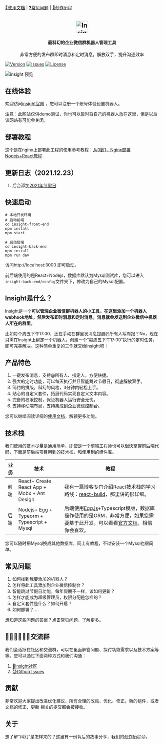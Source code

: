 [📖使用文档](https://github.com/Elliottssu/insight/wiki/%E4%BD%BF%E7%94%A8%E6%96%87%E6%A1%A3) | [❓常见问题](https://github.com/Elliottssu/insight/wiki/%E5%B8%B8%E8%A7%81%E9%97%AE%E9%A2%98) | [💙创作历程](https://www.jianshu.com/p/83ddd46b3d5d)

<h2 align="center">
    <img src="https://upload-images.jianshu.io/upload_images/3502567-134d75146e2f2a31.png" alt="Insight" height="40">
</h2>
<h4 align="center">
    最科幻的企业微信群机器人管理工具
</h4>
<p align="center">
    非常方便的发布群即时消息和定时消息，解放双手，提升沟通效率
</p>

[![Version](https://img.shields.io/github/package-json/v/Elliottssu/insight)](https://github.com/Elliottssu/insight)
[![Issues](https://img.shields.io/github/issues/Elliottssu/insight)](https://github.com/Elliottssu/insight/issues)
[![License](https://img.shields.io/github/license/Elliottssu/insight)](https://github.com/Elliottssu/insight/blob/master/LICENSE)

![insight 预览](https://upload-images.jianshu.io/upload_images/3502567-6c6527d1709f03d8.png)


## 在线体验

欢迎访问[insight官网](http://insight.charmculture.com) ，您可以注册一个账号体验设置机器人。

注意：此网站仅供demo测试，你也可以暂时将自己的机器人放在这里，但是以后该网站有可能会关闭。

## 部署教程
这个是在nginx上部署此工程的使用参考教程：[从0到1，Nginx部署Nodejs+React教程](https://www.jianshu.com/p/5af19b772948)

## 更新日志（2021.12.23）
1. 后台添加[2021年节假日](http://www.gov.cn/zhengce/content/2020-11/25/content_5564127.htm)

## 快速启动

```shell
# 本地开发环境
# 启动前端
cd insight-front-end 
npm install
npm start   

# 启动后端
cd insight-back-end
npm install
npm run dev     

```

访问http://localhost:3000 即可启动。

前后端使用的是React+Nodejs，数据库默认为Mysql测试库，您可以进入`insight-back-end/config`文件夹下，修改为自己的Mysql配置。

## Insight是什么？

Insight是一个**可以管理企业微信群机器人的小工具，在这里添加一个机器人webhook地址，然后发布即时消息和定时消息，消息就会发送到企业微信中机器人所在的群里**。

比如每个周五下午17:00，还在手动在群里发消息提醒@所有人写周报？No，现在只需在Insight上绑定一个机器人，创建一个“每周五下午17:00”执行的定时任务，即可完美解决。这种简单重复的工作就交给Insight吧！

## 产品特色

1. 一键发布消息，支持@所有人、指定人，方便快捷。
2. 强大的定时功能，可以每天执行并且智能跳过节假日，彻底解放双手。
3. 简约的排版，科幻的风格，3分钟内轻松上手。
4. 贴心的自定义套件，拓展代码实现自定义文本内容。
5. 完备的权限控制，保证机器人运行安全无忧。
6. 支持移动端布局，支持集成到企业微信控制台。

您可以继续阅读详细的[使用文档](https://github.com/Elliottssu/insight/wiki/%E4%BD%BF%E7%94%A8%E6%96%87%E6%A1%A3)，解锁更多功能。

## 技术栈

我们使用的技术尽量是通用简单，即使是一个前端工程师也可以很快掌握前后端代码，下面是前后端项目用到的技术栈，和使用到的组件库。

| 业务   | 技术   |  教程 |
| ------ | -------- | ------ |
| 前端 | React+ Create React App + Mobx + Ant Design | 我有一篇博客专门介绍React技术栈的学习路线：[react-build](https://github.com/Elliottssu/react-build)，那里讲的很详细。|
| 后端 | Nodejs+ Egg + Typeorm + Typescript + Mysql |  后端使用[Egg.js](https://eggjs.org/zh-cn/intro/index.html)+Typescript模版，数据库操作使用的是ORM，非常方便，如果您需要基于此开发，可以看看[官方文档](https://typeorm.io/)，相信你会喜欢。|

您可以随时把Mysql换成其他数据库，网上有教程，不过安装一个Mysql也很简单。

## 常见问题
1. 如何找到我要添加的机器人？
2. 怎样将此工具添加到企业微信控制台？
3. 智能跳过节假日功能，每年假期不一样，该如何更新？
4. 怎样才能成为超级管理员，权限分配是怎样的？
5. 自定义套件是什么？如何开启？
6. 如何部署？
...

想知道这些问题的答案？点击[常见问题](https://github.com/Elliottssu/insight/wiki/%E5%B8%B8%E8%A7%81%E9%97%AE%E9%A2%98)，了解更多。

## 👨🏻‍💻👩🏻‍💻交流群
我们会活跃在社区和交流群，可以在里面解答问题、探讨功能需求以及技术方案等等。您可以通过下面两种方式和我们沟通：
1. [🍔Insight社区](https://support.qq.com/products/113180)
2. [ 😈Github Issues](https://github.com/Elliottssu/insight/issues)

## 贡献
非常欢迎大家提出改进优化建议，所有合理的改动、优化、修正，新的组件，或者文档的修正、更新 相关的提交都会被接收。

## 关于
想了解“科幻”是怎样来的？这里有一份背后的故事分享，我们的[创作历程](https://www.jianshu.com/p/83ddd46b3d5d)😉。
